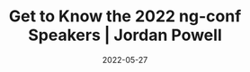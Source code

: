 ---
path: "/blog/2022/ng-conf-speaker-interview"
date: "2022-05-27"
title: "Get to Know the 2022 ng-conf Speakers | Jordan Powell"
videoUrl: "https://www.youtube.com/embed/pVUvRN1rykg"
---